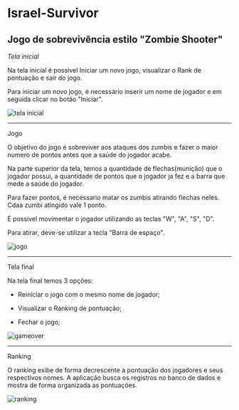 # Israel-Survivor
Jogo de sobrevivência estilo "Zombie Shooter"
---
*Tela inicial*

Na tela inicial é possivel Iniciar um novo jogo, visualizar o Rank de pontuação e sair do jogo.

Para iniciar um novo jogo, é necessário inserir um nome de jogador e em seguida clicar no botão "Iniciar".

![tela inicial](https://user-images.githubusercontent.com/105120915/220819204-e3819342-6679-4c3c-a51a-aa88d19d66fc.png)

---

Jogo

O objetivo do jogo é sobreviver aos ataques dos zumbis e fazer o maior numero de pontos antes que a saúde do jogador acabe.

Na parte superior da tela, temos a quantidade de flechas(munição) que o jogador possui, a quantidade de pontos que o jogador ja fez e a barra que mede a saúde do jogador.

Para fazer pontos, é necessario matar os zumbis atirando flechas neles. Cdaa zumbi atingido vale 1 ponto.

É possivel movimentar o jogador utilizando as teclas "W", "A", "S", "D".

Para atirar, deve-se utilizar a tecla "Barra de espaço".

![jogo](https://user-images.githubusercontent.com/105120915/220819282-a05f7d57-33cb-4dc5-8eba-8620f6e414f2.png)

---

Tela final

Na tela final temos 3 opções:

* Reiniciar o jogo com o mesmo nome de jogador;

* Visualizar o Ranking de pontuação;

* Fechar o jogo;

![gameover](https://user-images.githubusercontent.com/105120915/220819326-6b8216d3-7ddc-417c-916d-4f1d631b7575.png)

---

Ranking

O ranking exibe de forma decrescente a pontuação dos jogadores e seus respectivos nomes. A aplicação busca os registros no banco de dados e mostra de forma organizada as pontuações.

![ranking](https://user-images.githubusercontent.com/105120915/220819354-88394a11-675a-40f4-a3fd-88f8250c55f7.png)


